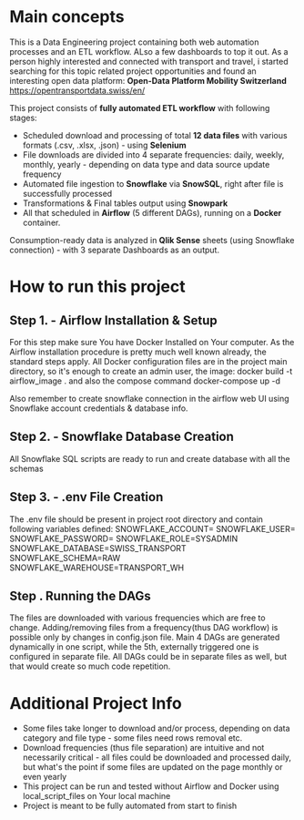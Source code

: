 # Main concepts
This is a Data Engineering project containing both web automation processes and an ETL workflow. ALso a few dashboards to top it out.
As a person highly interested and connected with transport and travel, i started searching for this topic related project opportunities and found an interesting open data platform:
**Open-Data Platform Mobility Switzerland**
https://opentransportdata.swiss/en/

This project consists of **fully automated ETL workflow** with following stages:
- Scheduled download and processing of total **12 data files** with various formats (.csv, .xlsx, .json) - using **Selenium**
- File downloads are divided into 4 separate frequencies: daily, weekly, monthly, yearly - depending on data type and data source update frequency
- Automated file ingestion to **Snowflake** via **SnowSQL**, right after file is successfully processed
- Transformations & Final tables output using **Snowpark**
- All that scheduled in **Airflow** (5 different DAGs), running on a **Docker** container.

Consumption-ready data is analyzed in **Qlik Sense** sheets (using Snowflake connection) - with 3 separate Dashboards as an output.

# How to run this project
## Step 1. - Airflow Installation & Setup
  For this step make sure You have Docker Installed on Your computer.
As the Airflow installation procedure is pretty much well known already, the standard steps apply. All Docker configuration files are in the project main directory, so it's enough to create an admin user,
the image:
docker build -t airflow_image .
and also the compose command
docker-compose up -d

Also remember to create snowflake connection in the airflow web UI using Snowflake account credentials & database info.

## Step 2. - Snowflake Database Creation
  All Snowflake SQL scripts are ready to run and create database with all the schemas

## Step 3. - .env File Creation
  The .env file should be present in project root directory and contain following variables defined:
SNOWFLAKE_ACCOUNT=
SNOWFLAKE_USER=
SNOWFLAKE_PASSWORD=
SNOWFLAKE_ROLE=SYSADMIN
SNOWFLAKE_DATABASE=SWISS_TRANSPORT
SNOWFLAKE_SCHEMA=RAW
SNOWFLAKE_WAREHOUSE=TRANSPORT_WH

## Step . Running the DAGs
  The files are downloaded with various frequencies which are free to change. Adding/removing files from a frequency(thus DAG workflow) is possible only by changes in config.json file.
Main 4 DAGs are generated dynamically in one script, while the 5th, externally triggered one is configured in separate file. All DAGs could be in separate files as well, but that would create so much code repetition.


# Additional Project Info
  - Some files take longer to download and/or process, depending on data category and file type - some files need rows removal etc.
  - Download frequencies (thus file separation) are intuitive and not necessarily critical - all files could be downloaded and processed daily, but what's the point if some files are updated on the page monthly or even yearly
  - This project can be run and tested without Airflow and Docker using local_script_files on Your local machine
  - Project is meant to be fully automated from start to finish
